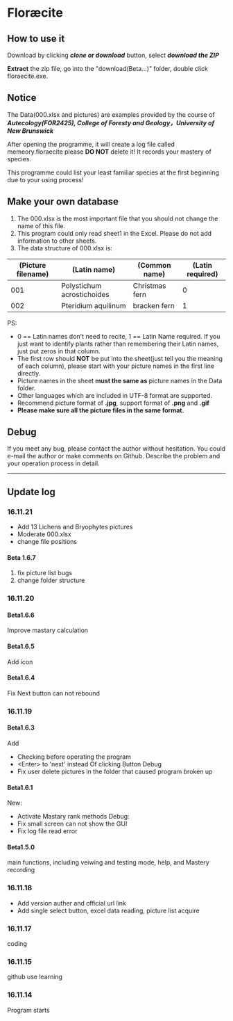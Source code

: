 # Floræcite
## How to use it
Download by clicking ***clone or download*** button, select ***download the ZIP***

**Extract** the zip file, go into the "download(Beta...)" folder, double click floraecite.exe.

## Notice
The Data(000.xlsx and pictures) are examples provided by the course of ***Autecology(FOR2425), College of Foresty and Geology，University of New Brunswick***

After opening the programme, it will create a log file called memeory.floraecite please **DO NOT** delete it! It records your mastery of species.

This programme could list your least familiar species at the first beginning due to your using process!

## Make your own database
1. The 000.xlsx is the most important file that you should not change the name of this file.
2. This program could only read sheet1 in the Excel. Please do not add information to other sheets.
3. The data structure of 000.xlsx is:

| (Picture filename) | (Latin name) | (Common name) | (Latin required) |
|------------------|------------|-------------|----------------|
| 001 | Polystichum acrostichoides | Christmas fern | 0 |
| 002 | Pteridium aquilinum | bracken fern | 1 |

PS: 
+ 0 == Latin names don't need to recite, 1 == Latin Name required. If you just want to identify plants rather than remembering their Latin names, just put zeros in that column.
+ The first row should **NOT** be put into the sheet(just tell you the meaning of each column), please start with your picture names in the first line directly.
+ Picture names in the sheet **must the same as** picture names in the Data folder. 
+ Other languages which are included in UTF-8 format are supported.
+ Recommend picture format of **.jpg**, support format of **.png** and **.gif**
+ **Please make sure all the picture files in the same format.**


## Debug
If you meet any bug, please contact the author without hesitation. You could e-mail the author or make comments on Github. Describe the problem and your operation process in detail.

--- 

## Update log
### 16.11.21
+ Add 13 Lichens and Bryophytes pictures
+ Moderate 000.xlsx
+ change file positions
#### Beta 1.6.7    
1. fix picture list bugs
2. change folder structure

### 16.11.20
#### Beta1.6.6
Improve mastary calculation
#### Beta1.6.5
Add icon
#### Beta1.6.4
Fix Next button can not rebound

### 16.11.19
#### Beta1.6.3
Add 
+ Checking before operating the program 
+ \<Enter> to 'next' instead Of clicking Button 
Debug 
+ Fix user delete pictures in the folder that caused program broken up
#### Beta1.6.1
New: 
+ Activate Mastary rank methods 
Debug: 
+ Fix small screen can not show the GUI 
+ Fix log file read error 
#### Beta1.5.0
main functions, including veiwing and testing mode, help, and Mastery recording

### 16.11.18
+ Add version auther and official url link
+ Add single select button, excel data reading, picture list acquire

### 16.11.17
coding

### 16.11.15
github use learning

### 16.11.14
Program starts
